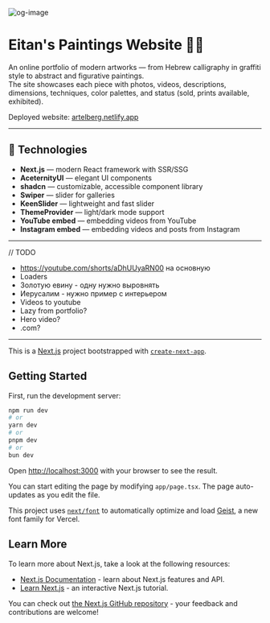 ![og-image](https://artelberg.netlify.app/og-image.png)

# Eitan's Paintings Website 🎨✨

An online portfolio of modern artworks — from Hebrew calligraphy in graffiti style to abstract and figurative paintings.  
The site showcases each piece with photos, videos, descriptions, dimensions, techniques, color palettes, and status (sold, prints available, exhibited).

Deployed website: [artelberg.netlify.app](https://artelberg.netlify.app)

---

## 🚀 Technologies
- **Next.js** — modern React framework with SSR/SSG
- **AceternityUI** — elegant UI components
- **shadcn** — customizable, accessible component library
- **Swiper** — slider for galleries
- **KeenSlider** — lightweight and fast slider
- **ThemeProvider** — light/dark mode support
- **YouTube embed** — embedding videos from YouTube
- **Instagram embed** — embedding videos and posts from Instagram

---

// TODO
- https://youtube.com/shorts/aDhUUyaRN00 на основную
- Loaders
- Золотую евину - одну нужно выровнять
- Иерусалим - нужно пример с интерьером
- Videos to youtube
- Lazy from portfolio?
- Hero video?
-  .com?

---

This is a [Next.js](https://nextjs.org) project bootstrapped with [`create-next-app`](https://nextjs.org/docs/app/api-reference/cli/create-next-app).

## Getting Started

First, run the development server:

```bash
npm run dev
# or
yarn dev
# or
pnpm dev
# or
bun dev
```

Open [http://localhost:3000](http://localhost:3000) with your browser to see the result.

You can start editing the page by modifying `app/page.tsx`. The page auto-updates as you edit the file.

This project uses [`next/font`](https://nextjs.org/docs/app/building-your-application/optimizing/fonts) to automatically optimize and load [Geist](https://vercel.com/font), a new font family for Vercel.

## Learn More

To learn more about Next.js, take a look at the following resources:

- [Next.js Documentation](https://nextjs.org/docs) - learn about Next.js features and API.
- [Learn Next.js](https://nextjs.org/learn) - an interactive Next.js tutorial.

You can check out [the Next.js GitHub repository](https://github.com/vercel/next.js) - your feedback and contributions are welcome!

